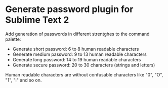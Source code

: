 # Generate password plugin for Sublime Text 2

Add generation of passwords in different strentghes to the command palette:

* Generate short password: 6 to 8 human readable characters
* Generate medium password: 9 to 13 human readable characters
* Generate long password: 14 to 19 human readable characters
* Generate secure password: 20 to 30 characters (strings and letters)

Human readable characters are without confusable characters like "0", "O", "1", "l" and so on.
